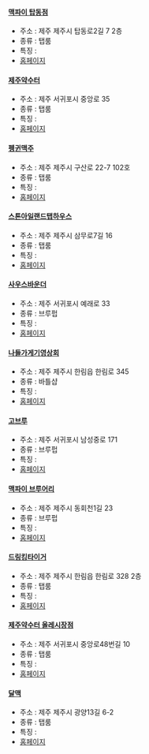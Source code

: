 #### [맥파이 탑동점](https://map.naver.com/v5/entry/place/35877514) 
 - 주소 : 제주  제주시 탑동로2길 7 2층
- 종류 : 탭룸
 - 특징 : 
- [홈페이지](http://www.magpiebrewing.com/)
#### [제주약수터](https://map.naver.com/v5/entry/place/1259656724) 
 - 주소 : 제주 서귀포시 중앙로 35
- 종류 : 탭룸
 - 특징 : 
- [홈페이지](http://www.instagram.com/jeju_beer_fountain)
#### [펭귄맥주](https://map.naver.com/v5/entry/place/1618293647) 
 - 주소 : 제주 제주시 구산로 22-7 102호
- 종류 : 탭룸
 - 특징 : 
- [홈페이지](https://www.instagram.com/penguin_beer_jeju/)
#### [스톤아일랜드탭하우스](https://map.naver.com/v5/entry/place/1244422132) 
 - 주소 : 제주 제주시 삼무로7길 16 
- 종류 : 탭룸
 - 특징 : 
- [홈페이지](http://instagram.com/stoneisland_taphouse)
#### [사우스바운더](https://map.naver.com/v5/entry/place/1655818658) 
 - 주소 : 제주 서귀포시 예래로 33
- 종류 : 브루펍
 - 특징 : 
- [홈페이지](https://www.instagram.com/southbounderbrewery/)
#### [나들가게기영상회](https://map.naver.com/v5/entry/place/30991666) 
 - 주소 : 제주 제주시 한림읍 한림로 345
- 종류 : 바틀샵
 - 특징 : 
- [홈페이지](https://www.instagram.com/josiesbottleshop/)
#### [고브루](https://map.naver.com/v5/entry/place/1159492732) 
 - 주소 : 제주 서귀포시 남성중로 171
- 종류 : 브루펍
 - 특징 : 
- [홈페이지](http://www.instagram.com/gobrew_jeju)
#### [맥파이 브루어리](https://map.naver.com/v5/entry/place/38350155) 
 - 주소 : 제주 제주시 동회천1길 23
- 종류 : 브루펍
 - 특징 : 
- [홈페이지](http://www.magpiebrewing.com/)
#### [드링킹타이거](https://naver.me/53Xnk1ZU) 
 - 주소 : 제주 제주시 한림읍 한림로 328 2층
- 종류 : 탭룸
 - 특징 : 
- [홈페이지](https://www.instagram.com/drinkingtiger)
#### [제주약수터 올레시장점](https://map.naver.com/v5/entry/place/1777244767) 
 - 주소 : 제주 서귀포시 중앙로48번길 10
- 종류 : 탭룸
 - 특징 : 
- [홈페이지](http://www.instagram.com/jeju_beer_fountain)
#### [달맥](https://map.naver.com/v5/entry/place/1098048149) 
 - 주소 : 제주 제주시 광양13길 6-2
- 종류 : 탭룸
 - 특징 : 
- [홈페이지](http://instagram.com/moonbeer_jeju)

